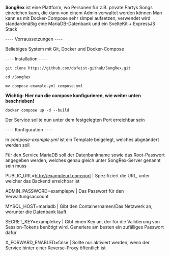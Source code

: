 **SongRex** ist eine Plattform, wo Personen für z.B. private Partys Songs einreichen kann, die dann von einem Admin verwaltet werden können
Man kann es mit Docker-Compose sehr simpel aufsetzen, verwendet wird standardmäßig eine MariaDB-Datenbank und ein SvelteKit + ExpressJS Stack

---- Vorraussetzungen ----

Beliebiges System mit Git, Docker und Docker-Compose

---- Installation ----

```git clone https://github.com/dafeist-github/SongRex.git```

```cd /SongRex```

```mv compose-example.yml compose.yml```

**Wichtig: Hier nun die compose konfigurieren, wie weiter unten beschrieben!**

```docker compose up -d --build```

Der Service sollte nun unter dem festgelegten Port erreichbar sein

---- Konfiguration ----

In *compose-example.yml* ist ein Template beigelegt, welches abgeändert werden soll

Für den Service MariaDB soll der Datenbankname sowie das Root-Passwort angegeben werden, welches genau gleich unter SongRex-Server genannt sein muss

PUBLIC_URL=http://exampleurl.com:port | Spezifiziert die URL, unter welcher das Backend erreichbar ist

ADMIN_PASSWORD=examplepw | Das Passwort für den Verwaltungsaccount

MYSQL_HOST=mariadb | Gibt den Containernamen/Das Netzwerk an, worunter die Datenbank läuft

SECRET_KEY=examplekey | Gibt einen Key an, der für die Validierung von Session-Tokens benötigt wird. Generiere am besten ein zufälliges Passwort dafür

X_FORWARD_ENABLED=false | Sollte nur aktiviert werden, wenn der Service hinter einer Reverse-Proxy öffentlich ist
